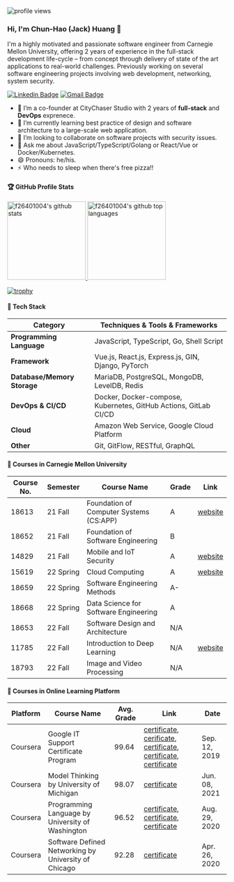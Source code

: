 

<img src="https://gpvc.arturio.dev/f26401004" alt="profile views"> 

### Hi, I'm Chun-Hao (Jack) Huang 👋

I'm a highly motivated and passionate software engineer from Carnegie Mellon University, offering 2 years of experience in the full-stack development life-cycle – from concept through delivery of state of the art applications to real-world challenges. Previously working on several software engineering projects involving web development, networking, system security.

[![Linkedin Badge](https://img.shields.io/badge/-f26401004-blue?style=flat&logo=Linkedin&logoColor=white&link=https://www.linkedin.com/in/f26401004/)](https://www.linkedin.com/in/f26401004/)
[![Gmail Badge](https://img.shields.io/badge/-chunhao2-c14438?style=flat&logo=Gmail&logoColor=white&link=mailto:chunhao2@andrew.cmu.edu)](mailto:chunhao2@andrew.cmu.edu)

- 🔭  I’m a co-founder at CityChaser Studio with 2 years of **full-stack** and **DevOps** exprenece.
- 🌱  I’m currently learning best practice of design and software architecture to a large-scale web application.
- 👯  I’m looking to collaborate on software projects with security issues.
- 💬  Ask me about JavaScript/TypeScript/Golang or React/Vue or Docker/Kubernetes.
- 😄  Pronouns: he/his.
- ⚡ Who needs to sleep when there's free pizza!!


<!-- <img alig src="https://github-profile-trophy.vercel.app/?username=guilyx&column=6&rank=SSS,SS,S,AAA,AA,A,B,C" /> -->


#### 🏆 GitHub Profile Stats

<a href="https://github.com/f26401004">
  <img height="180em" src="https://github-readme-stats.vercel.app/api?username=f26401004&show_icons=true&theme=algolia&count_private=true" alt="f26401004's github stats"/>
  <img height="180em" src="https://github-readme-stats.vercel.app/api/top-langs/?username=f26401004&theme=algolia&layout=compact" alt="f26401004's github top languages" />
</a>


[![trophy](https://github-profile-trophy.vercel.app/?username=f26401004&theme=algolia&column=7&margin-w=5)](https://github.com/ryo-ma/github-profile-trophy)



<!-- [![GitHub Streak](http://github-readme-streak-stats.herokuapp.com?user=f26401004&theme=algolia)](https://git.io/streak-stats)

 -->


#### 🔧 Tech Stack

| Category | Techniques & Tools & Frameworks |
| - | - |
| **Programming Language** | JavaScript, TypeScript, Go, Shell Script |
| **Framework** | Vue.js, React.js, Express.js, GIN, Django, PyTorch |
| **Database/Memory Storage** | MariaDB, PostgreSQL, MongoDB, LevelDB, Redis |
| **DevOps & CI/CD** | Docker, Docker-compose, Kubernetes, GitHub Actions, GitLab CI/CD |
| **Cloud** | Amazon Web Service, Google Cloud Platform |
| **Other** | Git, GitFlow, RESTful, GraphQL |

#### 📕 Courses in Carnegie Mellon University

| Course No. | Semester | Course Name | Grade | Link |
| - | - | - | - | - |
| 18613 | 21 Fall | Foundation of Computer Systems (CS:APP) | A | [website](http://csapp.cs.cmu.edu/) |
| 18652 | 21 Fall | Foundation of Software Engineering | B | |
| 14829 | 21 Fall | Mobile and IoT Security | A | [website](https://mews.sv.cmu.edu/teaching/14829/f21/) |
| 15619 | 22 Spring | Cloud Computing | A | [website](http://www.cs.cmu.edu/~msakr/15619-s22/) |
| 18659 | 22 Spring | Software Engineering Methods | A- | |
| 18668 | 22 Spring | Data Science for Software Engineering | A | |
| 18653 | 22 Fall | Software Design and Architecture | N/A | |
| 11785 | 22 Fall | Introduction to Deep Learning | N/A | [website](https://deeplearning.cs.cmu.edu/F22/index.html) |
| 18793 | 22 Fall | Image and Video Processing | N/A | |

#### 📕 Courses in Online Learning Platform

| Platform | Course Name | Avg. Grade | Link | Date |
| - | - | - | - | - |
| Coursera | Google IT Support Certificate Program |  99.64 | [certificate](https://coursera.org/share/62a7b8bce7a7efba35f816e04f0faf82), [cerificate](https://coursera.org/share/7a096fc9d2c2b6fbf2a65fbbfe7951fc), [certificate](https://coursera.org/share/08c6d0a9af08b94468cbb4f909e93264), [certificate](https://coursera.org/share/25a785e381da202d9a923f95376e4a26), [certificate](https://coursera.org/share/2e5b98f61ae9a7cea84824002a2e0818) | Sep. 12, 2019 | 
| Coursera | Model Thinking by University of Michigan | 98.07 | [certificate](https://coursera.org/share/14efdb8655cf36889eb267c732014fdf) | Jun. 08, 2021 |
| Coursera | Programming Language by University of Washington | 96.52 | [certificate](https://coursera.org/share/c49a4627842152f0d2def3323c957bd4), [certificate](https://coursera.org/share/5fa0210f9ef065fa06cd78a6224ee813), [certificate](https://coursera.org/share/48e8c70cea139fa4a9441628ce2c6c47) | Aug. 29, 2020 |
| Coursera | Software Defined Networking by University of Chicago | 92.28 | [certificate](https://coursera.org/share/d42b3eb92740da6416558a856b632ab4) | Apr. 26, 2020 |
